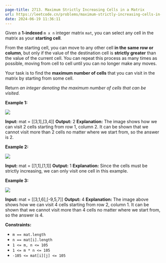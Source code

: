 ```yaml
---
page-title: 2713. Maximum Strictly Increasing Cells in a Matrix
url: https://leetcode.cn/problems/maximum-strictly-increasing-cells-in-a-matrix/description/?envType=daily-question&envId=2024-06-19
date: 2024-06-19 11:36:11
---
```

Given a **1-indexed** `m x n` integer matrix `mat`, you can select any cell in the matrix as your **starting cell**.

From the starting cell, you can move to any other cell **in the** **same row or column**, but only if the value of the destination cell is **strictly greater** than the value of the current cell. You can repeat this process as many times as possible, moving from cell to cell until you can no longer make any moves.

Your task is to find the **maximum number of cells** that you can visit in the matrix by starting from some cell.

Return *an integer denoting the maximum number of cells that can be visited.*

**Example 1:**

**![](https://assets.leetcode.com/uploads/2023/04/23/diag1drawio.png)**

**Input:** mat = \[\[3,1\],\[3,4\]\]
**Output:** 2
**Explanation:** The image shows how we can visit 2 cells starting from row 1, column 2. It can be shown that we cannot visit more than 2 cells no matter where we start from, so the answer is 2. 

**Example 2:**

**![](https://assets.leetcode.com/uploads/2023/04/23/diag3drawio.png)**

**Input:** mat = \[\[1,1\],\[1,1\]\]
**Output:** 1
**Explanation:** Since the cells must be strictly increasing, we can only visit one cell in this example. 

**Example 3:**

**![](https://assets.leetcode.com/uploads/2023/04/23/diag4drawio.png)**

**Input:** mat = \[\[3,1,6\],\[-9,5,7\]\]
**Output:** 4
**Explanation:** The image above shows how we can visit 4 cells starting from row 2, column 1. It can be shown that we cannot visit more than 4 cells no matter where we start from, so the answer is 4. 

**Constraints:**

-   `m == mat.length` 
-   `n == mat[i].length` 
-   `1 <= m, n <= 105`
-   `1 <= m * n <= 105`
-   `-105 <= mat[i][j] <= 105`